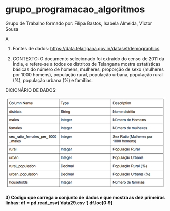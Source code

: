 # grupo_programacao_algoritmos
Grupo de Trabalho formado por: Filipa Bastos, Isabela Almeida, Victor Sousa

A
1) Fontes de dados: https://data.telangana.gov.in/dataset/demographics

2) CONTEXTO: O documento selecionado foi extraído do censo de 2011 da Índia, e refere-se a todos os distritos de Telangana mostra estatísticas básicas do número de homens, mulheres, proporção de sexo (mulheres por 1000 homens), população rural, população urbana, população rural (%), população urbana (%) e famílias.

DICIONÁRIO DE DADOS:

![dicionário.png](https://github.com/filipabastos/grupo_programacao_algoritmos/blob/master/dicion%C3%A1rio.png)

**3) Código que carrega o conjunto de dados e que mostra as dez primeiras linhas:
df = pd.read_csv('data29.csv')
df.loc[0:9]**




